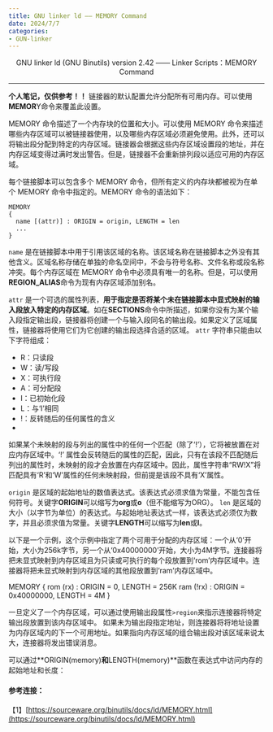 ```yaml
---
title: GNU linker ld —— MEMORY Command
date: 2024/7/7
categories: 
- GUN-linker
---
```


<center>
GNU linker ld (GNU Binutils) version 2.42 —— Linker Scripts：MEMORY Command
</center>

<!--more-->

***

**个人笔记，仅供参考！！**
链接器的默认配置允许分配所有可用内存。可以使用**MEMOR**Y命令来覆盖此设置。

MEMORY 命令描述了一个内存块的位置和大小。可以使用 MEMORY 命令来描述哪些内存区域可以被链接器使用，以及哪些内存区域必须避免使用。此外，还可以将输出段分配到特定的内存区域。链接器会根据这些内存区域设置段的地址，并在内存区域变得过满时发出警告。但是，链接器不会重新排列段以适应可用的内存区域。

每个链接脚本可以包含多个 MEMORY 命令，但所有定义的内存块都被视为在单个 MEMORY 命令中指定的。MEMORY 命令的语法如下：
```
MEMORY
{
  name [(attr)] : ORIGIN = origin, LENGTH = len
  ...
}
```

`name` 是在链接脚本中用于引用该区域的名称。该区域名称在链接脚本之外没有其他含义。区域名称存储在单独的命名空间中，不会与符号名称、文件名称或段名称冲突。每个内存区域在 MEMORY 命令中必须具有唯一的名称。但是，可以使用**REGION_ALIAS**命令为现有内存区域添加别名。

`attr` 是一个可选的属性列表，**用于指定是否将某个未在链接脚本中显式映射的输入段放入特定的内存区域**。如在**SECTIONS**命令中所描述，如果你没有为某个输入段指定输出段，链接器将创建一个与输入段同名的输出段。如果定义了区域属性，链接器将使用它们为它创建的输出段选择合适的区域。
`attr` 字符串只能由以下字符组成：
- R：只读段
- W：读/写段
- X：可执行段
- A：可分配段
- I：已初始化段
- L：与‘I’相同
- !：反转随后的任何属性的含义
- 
如果某个未映射的段与列出的属性中的任何一个匹配（除了‘!’），它将被放置在对应内存区域中。‘!’ 属性会反转随后的属性的匹配，因此，只有在该段不匹配随后列出的属性时，未映射的段才会放置在内存区域中。因此，属性字符串“RW!X”将匹配具有‘R’和‘W’属性的任何未映射段，但前提是该段不具有‘X’属性。

`origin` 是区域的起始地址的数值表达式。该表达式必须求值为常量，不能包含任何符号。关键字**ORIGIN**可以缩写为**org**或**o**（但不能缩写为ORG）。
`len` 是区域的大小（以字节为单位）的表达式。与起始地址表达式一样，该表达式必须仅为数字，并且必须求值为常量。关键字**LENGTH**可以缩写为**len**或**l**。

以下是一个示例，这个示例中指定了两个可用于分配的内存区域：一个从‘0’开始，大小为256k字节，另一个从‘0x40000000’开始，大小为4M字节。连接器将把未显式映射到内存区域且为只读或可执行的每个段放置到‘rom’内存区域中。连接器将把未显式映射到内存区域的其他段放置到‘ram’内存区域中。

MEMORY
{
  rom (rx)  : ORIGIN = 0, LENGTH = 256K
  ram (!rx) : ORIGIN = 0x40000000, LENGTH = 4M
}

一旦定义了一个内存区域，可以通过使用输出段属性`>region`来指示连接器将特定输出段放置到该内存区域中。
如果未为输出段指定地址，则连接器将将地址设置为内存区域内的下一个可用地址。如果指向内存区域的组合输出段对该区域来说太大，连接器将发出错误消息。

可以通过**ORIGIN(memory)**和**LENGTH(memory)**函数在表达式中访问内存的起始地址和长度：

#### 参考连接：
【1】[https://sourceware.org/binutils/docs/ld/MEMORY.html](https://sourceware.org/binutils/docs/ld/MEMORY.html)